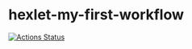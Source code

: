 # hexlet-my-first-workflow

[![Actions Status](https://github.com/nathalieMalsh/hexlet-my-first-workflow/actions/workflows/say-hello.yml/badge.svg)](https://github.com/nathalieMalsh/hexlet-my-first-workflow/actions)